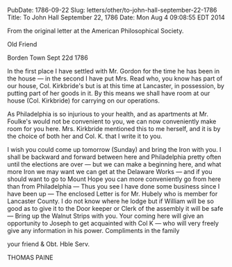PubDate: 1786-09-22
Slug: letters/other/to-john-hall-september-22-1786
Title: To John Hall  September 22, 1786
Date: Mon Aug  4 09:08:55 EDT 2014

   From the original letter at the American Philosophical Society.

   Old Friend

   Borden Town Sept 22d 1786

   In the first place I have settled with Mr. Gordon for the time he has been
   in the house &mdash; in the second I have put Mrs. Read who, 
   you know has part of
   our house, Col. Kirkbride's but is at this time at Lancaster, in possession,
   by putting part of her goods in it. By this means we shall have room at
   our house (Col. Kirkbride) for carrying on our operations. 
   
   As Philadelphia
   is so injurious to your health, and as apartments at Mr. Foulke's would not
   be convenient to you, we can now conveniently make room for you here. Mrs.
   Kirkbride mentioned this to me herself, and it is by the choice of both her
   and Col. K. that I write it to you. 
   
   I wish you could come up tomorrow
   (Sunday) and bring the Iron with you. I shall be backward and forward
   between here and Philadelphia pretty often until the elections are 
   over &mdash; 
   but we can make a beginning here, and what more Iron we may want we can get
   at the Delaware Works &mdash; and if you should want to go to 
   Mount Hope you can
   more conveniently go from here than from Philadelphia &mdash; 
   Thus you see I have
   done some business since I have been up &mdash; The enclosed 
   Letter is for Mr. Hubely who is member for Lancaster County. I 
   do not know where he lodge
   but if William will be so good as to give it to the Door keeper or Clerk
   of the assembly it will be safe &mdash; Bring up the Walnut 
   Strips with you. Your
   coming here will give an opportunity to Joseph to get acquainted with Col
   K &mdash; who will very freely give any information in his power. 
   Compliments in the family

   your friend & Obt. Hble Serv.

   THOMAS PAINE


